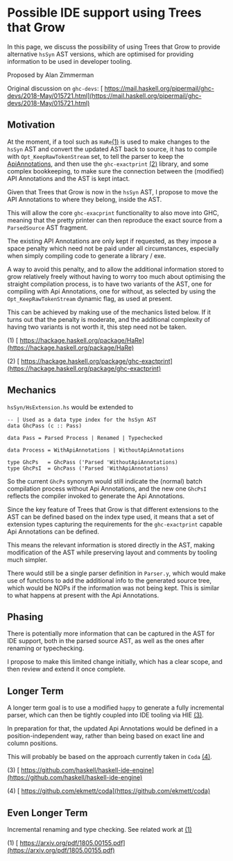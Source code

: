 # Possible IDE support using Trees that Grow



In this page, we discuss the possibility of using Trees that Grow to provide alternative `hsSyn` AST versions, which are optimised for providing information to be used in developer tooling.
 



Proposed by Alan Zimmerman



Original discussion on `ghc-devs`: [
https://mail.haskell.org/pipermail/ghc-devs/2018-May/015721.html](https://mail.haskell.org/pipermail/ghc-devs/2018-May/015721.html)


## Motivation



At the moment, if a tool such as `HaRe`[(1)](implementing-trees-that-grow/ide-support#) is used to make changes to the `hsSyn` AST and convert the updated AST back to source, it has to compile with `Opt_KeepRawTokenStream` set, to tell the parser to keep the [ApiAnnotations](api-annotations), and then use the `ghc-exactprint` [(2)](implementing-trees-that-grow/ide-support#) library, and some complex bookkeeping, to make sure the connection between the (modified) API Annotations and the AST is kept intact.



Given that Trees that Grow is now in the `hsSyn` AST, I propose to move the API Annotations to where they belong, inside the AST.



This will allow the core `ghc-exacprint` functionality to also move into GHC, meaning that the pretty printer can then reproduce the exact source from a `ParsedSource` AST fragment.



The existing API Annotations are only kept if requested, as they impose a space penalty which need not be paid under all circumstances, especially when simply compiling code to generate a library / exe.



A way to avoid this penalty, and to allow the additional information stored to grow relatively freely without having to worry too much about optimising the straight compilation process, is to have two variants of the AST, one for compiling with Api Annotations, one for without, as selected by using the `Opt_KeepRawTokenStream` dynamic flag, as used at present.



This can be achieved by making use of the mechanics listed below. If it turns out that the penalty is moderate, and the additional complexity of having two variants is not worth it, this step need not be taken.



(1) [
https://hackage.haskell.org/package/HaRe](https://hackage.haskell.org/package/HaRe) 

(2) [
https://hackage.haskell.org/package/ghc-exactprint](https://hackage.haskell.org/package/ghc-exactprint)


## Mechanics



`hsSyn/HsExtension.hs` would be extended to


```
-- | Used as a data type index for the hsSyn AST
data GhcPass (c :: Pass)

data Pass = Parsed Process | Renamed | Typechecked

data Process = WithApiAnnotations | WithoutApiAnnotations

type GhcPs   = GhcPass ('Parsed 'WithoutApiAnnotations)
type GhcPsI  = GhcPass ('Parsed 'WithApiAnnotations)
```


So the current `GhcPs` synonym would still indicate the (normal) batch compilation process without Api Annotations, and the new one `GhcPsI` reflects the compiler invoked to generate the Api Annotations.



Since the key feature of Trees that Grow is that different extensions to the AST can be defined based on the index type used, it means that a set of extension types capturing the requirements for the `ghc-exactprint` capable Api Annotations can be defined.



This means the relevant information is stored directly in the AST, making modification of the AST while preserving layout and comments by tooling much simpler.



There would still be a single parser definition in `Parser.y`, which would make use of functions to add the additional info to the generated source tree, which would be NOPs if the information was not being kept. This is similar to what happens at present with the Api Annotations.


## Phasing



There is potentially more information that can be captured in the AST for IDE support, both in the parsed source AST, as well as the ones after renaming or typechecking.



I propose to make this limited change initially, which has a clear scope, and then review and extend it once complete.


## Longer Term



A longer term goal is to use a modified `happy` to generate a fully incremental parser, which can then be tightly coupled into IDE tooling via HIE [(3)](implementing-trees-that-grow/ide-support#).



In preparation for that, the updated Api Annotations would be defined in a position-independent way, rather than being based on exact line and column positions.



This will probably be based on the approach currently taken in `Coda` [(4)](implementing-trees-that-grow/ide-support#).



(3) [
https://github.com/haskell/haskell-ide-engine](https://github.com/haskell/haskell-ide-engine) 

(4) [ https://github.com/ekmett/coda](https://github.com/ekmett/coda)


## Even Longer Term



Incremental renaming and type checking.  See related work at [(1)](implementing-trees-that-grow/ide-support#)



(1) [
https://arxiv.org/pdf/1805.00155.pdf](https://arxiv.org/pdf/1805.00155.pdf)


